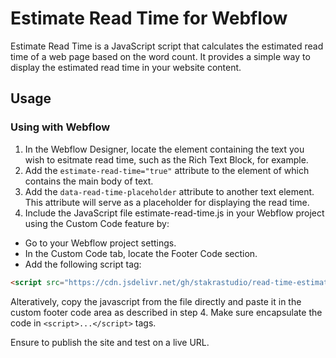 # Estimate Read Time for Webflow

Estimate Read Time is a JavaScript script that calculates the estimated read time of a web page based on the word count. It provides a simple way to display the estimated read time in your website content.

## Usage

### Using with Webflow

1. In the Webflow Designer, locate the element containing the text you wish to esitmate read time, such as the Rich Text Block, for example.
2. Add the `estimate-read-time="true"` attribute to the element of which contains the main body of text.
3. Add the `data-read-time-placeholder` attribute to another text element. This attribute will serve as a placeholder for displaying the read time.
4. Include the JavaScript file estimate-read-time.js in your Webflow project using the Custom Code feature by:
* Go to your Webflow project settings.
* In the Custom Code tab, locate the Footer Code section.
* Add the following script tag:
```html
<script src="https://cdn.jsdelivr.net/gh/stakrastudio/read-time-estimator@master/read-time-estimator.js"></script>
```
Alteratively, copy the javascript from the file directly and paste it in the custom footer code area as described in step 4. Make sure encapsulate the code in ```<script>...</script>``` tags.

Ensure to publish the site and test on a live URL.
